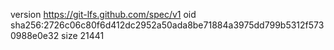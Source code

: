 version https://git-lfs.github.com/spec/v1
oid sha256:2726c06c80f6d412dc2952a50ada8be71884a3975dd799b5312f5730988e0e32
size 21441
